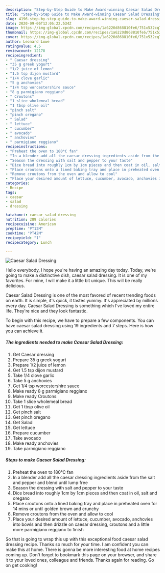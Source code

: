 ```yaml
---
description: "Step-by-Step Guide to Make Award-winning Caesar Salad Dressing"
title: "Step-by-Step Guide to Make Award-winning Caesar Salad Dressing"
slug: 4196-step-by-step-guide-to-make-award-winning-caesar-salad-dressing
date: 2020-09-06T12:06:22.534Z
image: https://img-global.cpcdn.com/recipes/1a6220d868810fe6/751x532cq70/caesar-salad-dressing-recipe-main-photo.jpg
thumbnail: https://img-global.cpcdn.com/recipes/1a6220d868810fe6/751x532cq70/caesar-salad-dressing-recipe-main-photo.jpg
cover: https://img-global.cpcdn.com/recipes/1a6220d868810fe6/751x532cq70/caesar-salad-dressing-recipe-main-photo.jpg
author: Leonard Lowe
ratingvalue: 4.5
reviewcount: 12178
recipeingredient:
- " Caesar dressing"
- "35 g greek yogurt"
- "1/2 juice of lemon"
- "1.5 tsp dijon mustard"
- "1/4 clove garlic"
- "5 g anchovies"
- "1/4 tsp worcestershire sauce"
- "8 g parmigiano reggiano"
- " Croutons"
- "1 slice wholemeal bread"
- "1 tbsp olive oil"
- "pinch salt"
- "pinch oregano"
- " Salad"
- " lettuce"
- " cucumber"
- " avocado"
- " anchovies"
- " parmigiano reggiano"
recipeinstructions:
- "Preheat the oven to 180°C fan"
- "In a blender add all the caesar dressing ingredients aside from the salt and pepper and blend until lump free"
- "Season the dressing with salt and pepper to your taste"
- "Dice bread into roughly 1cm by 1cm pieces and then coat in oil, salt and oregano"
- "Place croutons onto a lined baking tray and place in preheated oven for 14 mins or until golden brown and crunchy"
- "Remove croutons from the oven and allow to cool"
- "Place your desired amount of lettuce, cucumber, avocado, anchovies into bowls and then drizzle on caesar dressing, croutons and a little more parmigiano reggiano to finish"
categories:
- Recipe
tags:
- caesar
- salad
- dressing

katakunci: caesar salad dressing 
nutrition: 289 calories
recipecuisine: American
preptime: "PT12M"
cooktime: "PT42M"
recipeyield: "1"
recipecategory: Lunch

---
```



![Caesar Salad Dressing](https://img-global.cpcdn.com/recipes/1a6220d868810fe6/751x532cq70/caesar-salad-dressing-recipe-main-photo.jpg)

Hello everybody, I hope you're having an amazing day today. Today, we're going to make a distinctive dish, caesar salad dressing. It is one of my favorites. For mine, I will make it a little bit unique. This will be really delicious.

Caesar Salad Dressing is one of the most favored of recent trending foods on earth. It is simple, it's quick, it tastes yummy. It's appreciated by millions every day. Caesar Salad Dressing is something which I've loved my entire life. They're nice and they look fantastic.




To begin with this recipe, we have to prepare a few components. You can have caesar salad dressing using 19 ingredients and 7 steps. Here is how you can achieve it.

<!--inarticleads1-->

##### The ingredients needed to make Caesar Salad Dressing:

1. Get  Caesar dressing
1. Prepare 35 g greek yogurt
1. Prepare 1/2 juice of lemon
1. Get 1.5 tsp dijon mustard
1. Take 1/4 clove garlic
1. Take 5 g anchovies
1. Get 1/4 tsp worcestershire sauce
1. Make ready 8 g parmigiano reggiano
1. Make ready  Croutons
1. Take 1 slice wholemeal bread
1. Get 1 tbsp olive oil
1. Get pinch salt
1. Get pinch oregano
1. Get  Salad
1. Get  lettuce
1. Prepare  cucumber
1. Take  avocado
1. Make ready  anchovies
1. Take  parmigiano reggiano




<!--inarticleads2-->

##### Steps to make Caesar Salad Dressing:

1. Preheat the oven to 180°C fan
1. In a blender add all the caesar dressing ingredients aside from the salt and pepper and blend until lump free
1. Season the dressing with salt and pepper to your taste
1. Dice bread into roughly 1cm by 1cm pieces and then coat in oil, salt and oregano
1. Place croutons onto a lined baking tray and place in preheated oven for 14 mins or until golden brown and crunchy
1. Remove croutons from the oven and allow to cool
1. Place your desired amount of lettuce, cucumber, avocado, anchovies into bowls and then drizzle on caesar dressing, croutons and a little more parmigiano reggiano to finish




So that is going to wrap this up with this exceptional food caesar salad dressing recipe. Thanks so much for your time. I am confident you can make this at home. There is gonna be more interesting food at home recipes coming up. Don't forget to bookmark this page on your browser, and share it to your loved ones, colleague and friends. Thanks again for reading. Go on get cooking!
